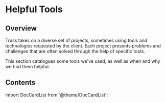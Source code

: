 # Helpful Tools

## Overview

Truss takes on a diverse set of projects, sometimes using tools and technologies requested by the client.
Each project presents problems and challenges that are often solved through the help of specific tools.

This section catalogues some tools we've used, as well as when and why we find them helpful.

## Contents

import DocCardList from '@theme/DocCardList';

<DocCardList />
